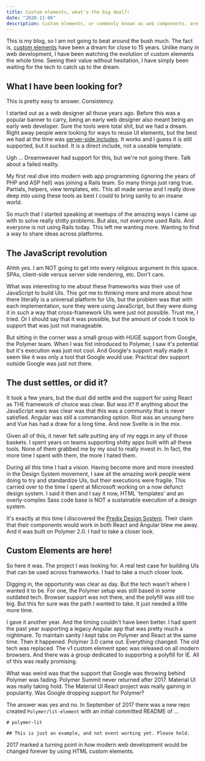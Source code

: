 ```yaml
---
title: Custom elements, what's the big deal?!
date: "2020-11-06"
description: Custom elements, or commonly known as web components, are all the rage and new hotness. But why?
---
```


This is my blog, so I am not going to beat around the bush much. The fact is, [custom elements](https://developer.mozilla.org/en-US/docs/Web/Web_Components/Using_custom_elements) have been a dream for close to 15 years. Unlike many in web development, I have been watching the evolution of custom elements the whole time. Seeing their value without hesitation, I have simply been waiting for the tech to catch up to the dream.

## What I have been looking for?

This is pretty easy to answer. Consistency.

I started out as a web designer all those years ago. Before this was a popular banner to carry, being an early web designer also meant being an early web developer. Sure the tools were total shit, but we had a dream. Right away people were looking for ways to reuse UI elements, but the best we had at the time was [server-side includes](http://httpd.apache.org/docs/2.2/howto/ssi.html). It works and I guess it is still supported, but it sucked. It is a direct include, not a useable template.

Ugh ... Dreamweaver had support for this, but we're not going there. Talk about a failed reality.

My first real dive into modern web app programming (ignoring the years of PHP and ASP hell) was joining a Rails team. So many things just rang true. Partials, helpers, view templates, etc. This all made sense and I really dove deep into using these tools as best I could to bring sanity to an insane world.

So much that I started speaking at meetups of the amazing ways I came up with to solve really shitty problems. But alas, not everyone used Rails. And everyone is not using Rails today. This left me wanting more. Wanting to find a way to share ideas across platforms.

## The JavaScript revolution

Ahhh yes. I am NOT going to get into every religious argument in this space. SPAs, client-side versus server side rendering, etc. Don't care.

What was interesting to me about these frameworks was their use of JavaScript to build UIs. This got me to thinking more and more about how there literally is a universal platform for UIs, but the problem was that with each implementation, sure they were using JavaScript, but they were doing it in such a way that cross-framework UIs were just not possible. Trust me, I tried. Or I should say that it was possible, but the amount of code it took to support that was just not manageable.

But sitting in the corner was a small group with HUGE support from Google, the Polymer team. When I was fist introduced to Polymer, I saw it's potential but it's execution was just not cool. And Google's support really made it seem like it was only a tool that Google would use. Practical dev support outside Google was just not there.

## The dust settles, or did it?

It took a few years, but the dust did settle and the support for using React as THE framework of choice was clear. But was it? If anything about the JavaScript wars was clear was that this was a community that is never satisfied. Angular was still a commanding option. Riot was an unsung hero and Vue has had a draw for a long time. And now Svelte is in the mix.

Given all of this, it never felt safe putting any of my eggs in any of those baskets. I spent years on teams supporting shitty apps built with all these tools. None of them grabbed me by my soul to really invest in. In fact, the more time I spent with them, the more I hated them.

During all this time I had a vision. Having become more and more invested in the Design System movement, I saw all the amazing work people were doing to try and standardize UIs, but their executions were fragile. This carried over to the time I spent at Microsoft working on a now defunct design system. I said it then and I say it now, HTML 'templates' and an overly-complex Sass code base is NOT a sustainable execution of a design system.

It's exactly at this time I discovered the [Predix Design System](https://www.predix-ui.com/#/home). Their claim that their components would work in both React and Angular blew me away. And it was built on Polymer 2.0. I had to take a closer look.

## Custom Elements are here!

So here it was. The project I was looking for. A real test case for building UIs that can be used across frameworks. I had to take a much closer look.

Digging in, the opportunity was clear as day. But the tech wasn't where I wanted it to be. For one, the Polymer setup was still based in some outdated tech. Browser support was not there, and the polyfill was still too big. But this for sure was the path I wanted to take. It just needed a little more time.

I gave it another year. And the timing couldn't have been better. I had spent the past year supporting a legacy Angular app that was pretty much a nightmare. To maintain sanity I kept tabs on Polymer and React at the same time. Then it happened. Polymer 3.0 came out. Everything changed. The old tech was replaced. The v1 custom element spec was released on all modern browsers. And there was a group dedicated to supporting a polyfill for IE. All of this was really promising.

What was weird was that the support that Google was throwing behind Polymer was fading. Polymer Summit never returned after 2017. Material UI was really taking hold. The Material UI React project was really gaining in popularity. Was Google dropping support for Polymer?

The answer was yes and no. In September of 2017 there was a new repo created `Polymer/lit-element` with an initial committed README of ...

```
# polymer-lit

## This is just an example, and not event working yet. Please hold.
```

2017 marked a turning point in how modern web development would be changed forever by using HTML custom elements.

